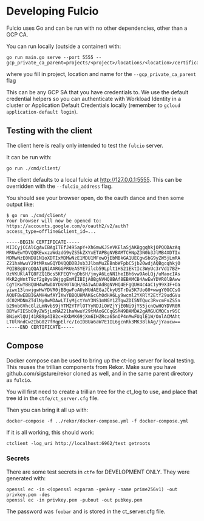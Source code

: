 # Developing Fulcio

Fulcio uses Go and can be run with no other dependencies, other than a GCP CA.

You can run locally (outside a container) with:

```
go run main.go serve --port 5555 --gcp_private_ca_parent=projects/<project>/locations/<location>/certificateAuthorities/<name>
```

where you fill in project, location and name for the `--gcp_private_ca_parent` flag

This can be any GCP SA that you have credentials to.
We use the default credential helpers so you can authenticate with Workload Identity in a cluster
or Application Default Credentials locally (remember to `gcloud application-default login`).

## Testing with the client

The client here is really only intended to test the `fulcio` server.

It can be run with:

```shell
go run ./cmd/client/
```

The client defaults to a local fulcio at http://127.0.0.1:5555.
This can be overridden with the `--fulcio_address` flag.

You should see your browser open, do the oauth dance and then some output like:

```shell
$ go run ./cmd/client/
Your browser will now be opened to:
https://accounts.google.com/o/oauth2/v2/auth?access_type=offline&client_id=...

-----BEGIN CERTIFICATE-----
MIICyjCCAlCgAwIBAgITEfJ495apY+Xh6mwKJSeVKElaSjAKBggqhkjOPQQDAzAq
MRUwEwYDVQQKEwxzaWdzdG9yZS5kZXYxETAPBgNVBAMTCHNpZ3N0b3JlMB4XDTIx
MDMwNzE0NDU1N1oXDTIxMDMwNzE1MDU1MFowOjEbMBkGA1UECgwSbG9yZW5jLmRA
Z21haWwuY29tMRswGQYDVQQDDBJsb3JlbmMuZEBnbWFpbC5jb20wdjAQBgcqhkjO
PQIBBgUrgQQAIgNiAARGGPRUeASYE7ilcb59Lplt1HS21EktIc3WyUc3rVd17BZ+
OzVKUKlATQ8FZQ1Bcs5KFEQY+gDbSH/jmyA6LqNN1heIBh6vw9AoLQj/uMaocIAs
MkR2gWntT9zf2g8ysGWjggEmMIIBIjAOBgNVHQ8BAf8EBAMCB4AwEwYDVR0lBAww
CgYIKwYBBQUHAwMwDAYDVR0TAQH/BAIwADAdBgNVHQ4EFgQUH4c4aC1y99X3F+Oa
yiwx13lnwjgwHwYDVR0jBBgwFoAUyMUdAEGaJCkyUSTrDa5K7UoG0+wwgY0GCCsG
AQUFBwEBBIGAMH4wfAYIKwYBBQUHMAKGcGh0dHA6Ly9wcml2YXRlY2EtY29udGVu
dC02MDNmZTdlNy0wMDAwLTIyMjctYmY3NS1mNGY1ZTgwZDI5NTQuc3RvcmFnZS5n
b29nbGVhcGlzLmNvbS9jYTM2YTFlOTYyNDJiOWZjYjE0Ni9jYS5jcnQwHQYDVR0R
BBYwFIESbG9yZW5jLmRAZ21haWwuY29tMAoGCCqGSM49BAMDA2gAMGUCMQCsr95C
BNieKlQUj41RB9p4IB2c+8XbMK69jXm6IHZRca65nOP4nMwFUqlE1W/OnlACMAht
LTUlNndCw2IbG027fRqpElrc/IoIDBUa6aW7E1IL6gcnRk3MK38lkAg/jYaucw==
-----END CERTIFICATE-----
```

## Compose

Docker compose can be used to bring up the ct-log server for local testing.
This reuses the trillian components from Rekor.
Make sure you have github.com/sigsture/rekor cloned as well, and in the same
parent directory as `fulcio`.

You will first need to create a trillian tree for the ct_log to use, and place that
tree id in the `ctfe/ct_server.cfg` file.

Then you can bring it all up with:

```
docker-compose -f ../rekor/docker-compose.yml -f docker-compose.yml
```

If it is all working, this should work:

```
ctclient -log_uri http://localhost:6962/test getroots
```

### Secrets

There are some test secrets in `ctfe` for DEVELOPMENT ONLY.
They were generated with:

```shell
openssl ec -in <(openssl ecparam -genkey -name prime256v1) -out privkey.pem -des
openssl ec -in privkey.pem -pubout -out pubkey.pem
```

The password was `foobar` and is stored in the ct_server.cfg file.
